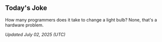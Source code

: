 ## Today's Joke
How many programmers does it take to change a light bulb? None, that's a hardware problem.

*Updated July 02, 2025 (UTC)*
